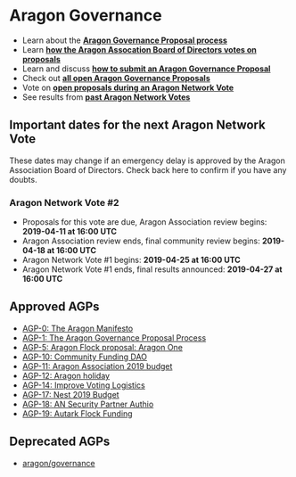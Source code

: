 # Aragon Governance

- Learn about the [**Aragon Governance Proposal process**](https://github.com/aragon/AGPs/blob/master/AGPs/AGP-1.md)
- Learn [**how the Aragon Assocation Board of Directors votes on proposals**](https://github.com/aragon/AGPs/blob/master/aa_board_review.md)
- Learn and discuss [**how to submit an Aragon Governance Proposal**](https://forum.aragon.org/t/how-to-create-an-aragon-governance-proposal/374)
- Check out [**all open Aragon Governance Proposals**](https://github.com/aragon/AGPs/pulls)
- Vote on [**open proposals during an Aragon Network Vote**](https://survey.aragon.org)
- See results from [**past Aragon Network Votes**](https://github.com/aragon/AGPs/tree/master/votes)

## Important dates for the next Aragon Network Vote

These dates may change if an emergency delay is approved by the Aragon Association Board of Directors. Check back here to confirm if you have any doubts.

### Aragon Network Vote #2

- Proposals for this vote are due, Aragon Association review begins: **2019-04-11 at 16:00 UTC**
- Aragon Association review ends, final community review begins: **2019-04-18 at 16:00 UTC**
- Aragon Network Vote #1 begins: **2019-04-25 at 16:00 UTC**
- Aragon Network Vote #1 ends, final results announced: **2019-04-27 at 16:00 UTC**

## Approved AGPs

- [AGP-0: The Aragon Manifesto](https://github.com/aragon/AGPs/blob/master/AGPs/AGP-0.md)
- [AGP-1: The Aragon Governance Proposal Process](https://github.com/aragon/AGPs/blob/master/AGPs/AGP-1.md)
- [AGP-5: Aragon Flock proposal: Aragon One](https://github.com/aragon/AGPs/blob/master/AGPs/AGP-5.md)
- [AGP-10: Community Funding DAO](https://github.com/aragon/AGPs/blob/master/AGPs/AGP-10.md)
- [AGP-11: Aragon Association 2019 budget](https://github.com/aragon/AGPs/blob/master/AGPs/AGP-11.md)
- [AGP-12: Aragon holiday](https://github.com/aragon/AGPs/blob/master/AGPs/AGP-12.md)
- [AGP-14: Improve Voting Logistics](https://github.com/aragon/AGPs/blob/master/AGPs/AGP-14.md)
- [AGP-17: Nest 2019 Budget](https://github.com/aragon/AGPs/blob/master/AGPs/AGP-17.md)
- [AGP-18: AN Security Partner Authio](https://github.com/aragon/AGPs/blob/master/AGPs/AGP-18.md)
- [AGP-19: Autark Flock Funding](https://github.com/aragon/AGPs/blob/master/AGPs/AGP-19.md)

## Deprecated AGPs

- [aragon/governance](https://github.com/aragon/governance/)
